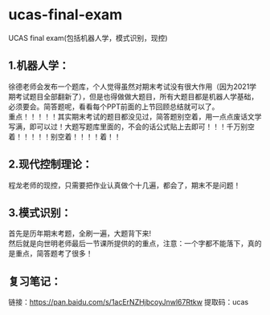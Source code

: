 # ucas-final-exam
UCAS final exam(包括机器人学，模式识别，现控)
## 1.机器人学：
  徐德老师会发布一个题库，个人觉得虽然对期末考试没有很大作用（因为2021学期考试题目全部翻新了），但是也得做做大题目，所有大题目都是机器人学基础，必须要会。简答题呢，看看每个PPT前面的上节回顾总结就可以了。<Br/>重点！！！！！其实期末考试的题目都没见过，简答题别空着，用一点点废话文学写满，即可以过！大题写题库里面的，不会的话公式贴上去即可！！！千万别空着！！！！！别空着！！！！着！！
## 2.现代控制理论：
程龙老师的现控，只需要把作业认真做个十几遍，都会了，期末不是问题！
## 3.模式识别：
首先是历年期末考题，全刷一遍，大题背下来!<Br/>
然后就是向世明老师最后一节课所提供的的重点，注意：一个字都不能落下，真的是重点，简答题考了很多！<Br/>
## 复习笔记：
链接：https://pan.baidu.com/s/1acErNZHjbcoyJnwl67Rtkw 
提取码：ucas
